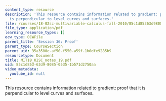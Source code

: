 ```yaml
---
content_type: resource
description: 'This resource contains information related to gradient: proof that it
  is perpendicular to level curves and surfaces.'
file: /courses/18-02sc-multivariable-calculus-fall-2010/85c1d85363d9808505351b571d2750aa_MIT18_02SC_notes_19.pdf
file_type: application/pdf
learning_resource_types: []
ocw_type: OCWFile
parent_title: 'Session 36: Proof'
parent_type: CourseSection
parent_uid: 35a3500c-af50-f550-a59f-1b0dfe9285b9
resourcetype: Document
title: MIT18_02SC_notes_19.pdf
uid: 85c1d853-63d9-8085-0535-1b571d2750aa
video_metadata:
  youtube_id: null
---
```

This resource contains information related to gradient: proof that it is perpendicular to level curves and surfaces.

